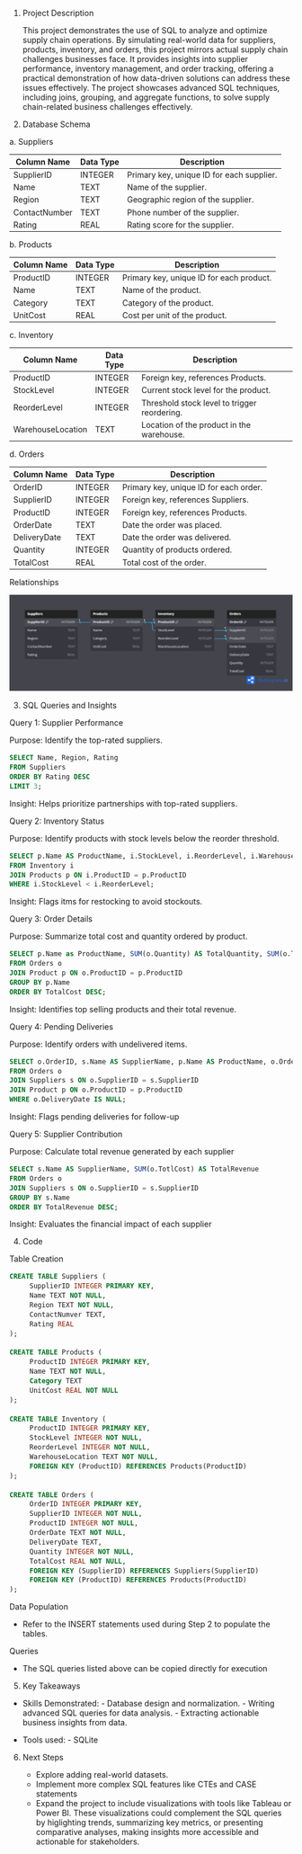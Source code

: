 1. Project Description

     This project demonstrates the use of SQL to analyze and optimize supply chain operations. By simulating real-world data for suppliers, products, inventory, and orders, this project mirrors actual supply chain challenges businesses face. It provides insights into supplier performance, inventory management, and order tracking, offering a practical demonstration of how data-driven solutions can address these issues effectively. The project showcases advanced SQL techniques, including joins, grouping, and aggregate functions, to solve supply chain-related business challenges effectively.

2. Database Schema

a. Suppliers

| **Column Name**  | **Data Type** | **Description**            |
|------------------|---------------|----------------------------|
| SupplierID       | INTEGER       | Primary key, unique ID for each supplier. |
| Name             | TEXT          | Name of the supplier.      |
| Region           | TEXT          | Geographic region of the supplier. |
| ContactNumber    | TEXT          | Phone number of the supplier. |
| Rating           | REAL          | Rating score for the supplier. |

b. Products

| **Column Name**  | **Data Type** | **Description**            |
|------------------|---------------|----------------------------|
| ProductID        | INTEGER       | Primary key, unique ID for each product. |
| Name             | TEXT          | Name of the product.       |
| Category         | TEXT          | Category of the product.   |
| UnitCost         | REAL          | Cost per unit of the product. |

c. Inventory

| **Column Name**     | **Data Type** | **Description**                    |
|---------------------|---------------|------------------------------------|
| ProductID           | INTEGER       | Foreign key, references Products. |
| StockLevel          | INTEGER       | Current stock level for the product. |
| ReorderLevel        | INTEGER       | Threshold stock level to trigger reordering. |
| WarehouseLocation   | TEXT          | Location of the product in the warehouse. |

d. Orders

| **Column Name**  | **Data Type** | **Description**                    |
|------------------|---------------|------------------------------------|
| OrderID          | INTEGER       | Primary key, unique ID for each order. |
| SupplierID       | INTEGER       | Foreign key, references Suppliers. |
| ProductID        | INTEGER       | Foreign key, references Products. |
| OrderDate        | TEXT          | Date the order was placed.        |
| DeliveryDate     | TEXT          | Date the order was delivered.     |
| Quantity         | INTEGER       | Quantity of products ordered.     |
| TotalCost        | REAL          | Total cost of the order.          |

Relationships

![ERD Diagram](https://github.com/adi-manav-w/Supply-Chain-Optimization-Using-SQL/blob/main/SCOERD.png)

3. SQL Queries and Insights

Query 1: Supplier Performance

Purpose: Identify the top-rated suppliers.

```sql
SELECT Name, Region, Rating
FROM Suppliers
ORDER BY Rating DESC
LIMIT 3;
```

Insight: Helps prioritize partnerships with top-rated suppliers.

Query 2: Inventory Status

Purpose: Identify products with stock levels below the reorder threshold.

```sql
SELECT p.Name AS ProductName, i.StockLevel, i.ReorderLevel, i.WarehouseLocation
FROM Inventory i
JOIN Products p ON i.ProductID = p.ProductID
WHERE i.StockLevel < i.ReorderLevel;
```

Insight: Flags itms for restocking to avoid stockouts.

Query 3: Order Details

Purpose: Summarize total cost and quantity ordered by product.

```sql
SELECT p.Name as ProductName, SUM(o.Quantity) AS TotalQuantity, SUM(o.TotalCost) AS TotalCost
FROM Orders o
JOIN Product p ON o.ProductID = p.ProductID
GROUP BY p.Name
ORDER BY TotalCost DESC;
```

Insight: Identifies top selling products and their total revenue.

Query 4: Pending Deliveries

Purpose: Identify orders with undelivered items.

```sql
SELECT o.OrderID, s.Name AS SupplierName, p.Name AS ProductName, o.OrderDate, o.Quantity
FROM Orders o
JOIN Suppliers s ON o.SupplierID = s.SupplierID
JOIN Product p ON o.ProductID = p.ProductID
WHERE o.DeliveryDate IS NULL;
```

Insight: Flags pending deliveries for follow-up

Query 5: Supplier Contribution

Purpose: Calculate total revenue generated by each supplier

```sql
SELECT s.Name AS SupplierName, SUM(o.TotlCost) AS TotalRevenue
FROM Orders o
JOIN Suppliers s ON o.SupplierID = s.SupplierID
GROUP BY s.Name
ORDER BY TotalRevenue DESC;
```

Insight: Evaluates the financial impact of each supplier

4. Code

Table Creation

```sql
CREATE TABLE Suppliers (
     SupplierID INTEGER PRIMARY KEY,
     Name TEXT NOT NULL,
     Region TEXT NOT NULL,
     ContactNumver TEXT,
     Rating REAL
);

CREATE TABLE Products (
     ProductID INTEGER PRIMARY KEY,
     Name TEXT NOT NULL,
     Category TEXT
     UnitCost REAL NOT NULL
);

CREATE TABLE Inventory (
     ProductID INTEGER PRIMARY KEY,
     StockLevel INTEGER NOT NULL,
     ReorderLevel INTEGER NOT NULL,
     WarehouseLocation TEXT NOT NULL,
     FOREIGN KEY (ProductID) REFERENCES Products(ProductID)
);

CREATE TABLE Orders (
     OrderID INTEGER PRIMARY KEY,
     SupplierID INTEGER NOT NULL,
     ProductID INTEGER NOT NULL,
     OrderDate TEXT NOT NULL,
     DeliveryDate TEXT,
     Quantity INTEGER NOT NULL,
     TotalCost REAL NOT NULL,
     FOREIGN KEY (SupplierID) REFERENCES Suppliers(SupplierID)
     FOREIGN KEY (ProductID) REFERENCES Products(ProductID)
);
```

Data Population

- Refer to the INSERT statements used during Step 2 to populate the tables.

Queries

- The SQL queries listed above can be copied directly for execution

5. Key Takeaways

- Skills Demonstrated:
       - Database design and normalization.
       - Writing advanced SQL queries for data analysis.
       - Extracting actionable business insights from data.

- Tools used:
       - SQLite

6. Next Steps

   - Explore adding real-world datasets.
   - Implement more complex SQL features like CTEs and CASE statements
   - Expand the project to include visualizations with tools like Tableau or Power BI. These visualizations could complement the SQL queries by higlighting trends, summarizing key metrics, or presenting comparative analyses, making insights more accessible and actionable for stakeholders.
